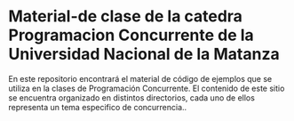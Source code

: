 # Material-de clase de la catedra Programacion Concurrente de la Universidad Nacional de la Matanza

En este repositorio encontrará el material de código de ejemplos que se utiliza en la clases de Programación Concurrente. El contenido de este sitio se encuentra organizado en distintos directorios, cada uno de ellos representa un tema especifico de concurrencia..